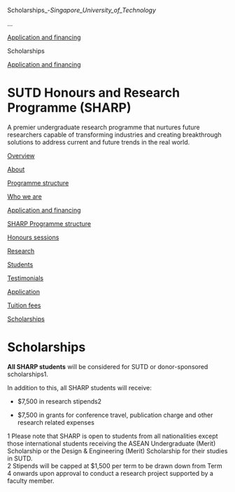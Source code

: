Scholarships_-_Singapore_University_of_Technology_



…

 [Application and financing](/education/undergraduate/special-programmes/sharp/application-and-financing) 

Scholarships

[Application and financing](https://www.sutd.edu.sg/education/undergraduate/special-programmes/sharp/application-and-financing)

SUTD Honours and Research Programme (SHARP)
===========================================

A premier undergraduate research programme that nurtures future researchers capable of transforming industries and creating breakthrough solutions to address current and future trends in the real world.

[Overview](/education/undergraduate/special-programmes/sharp/overview/#tabs)

[About](/education/undergraduate/special-programmes/sharp/about/#tabs)

[Programme structure](/education/undergraduate/special-programmes/sharp/programme-structure/#tabs)

[Who we are](/education/undergraduate/special-programmes/sharp/who-we-are/#tabs)

[Application and financing](/education/undergraduate/special-programmes/sharp/application-and-financing/#tabs)

[SHARP Programme structure](/education/undergraduate/special-programmes/sharp/programme-structure/sharp-programme-structure/#tabs)

[Honours sessions](/education/undergraduate/special-programmes/sharp/programme-structure/honours-sessions/#tabs)

[Research](/education/undergraduate/special-programmes/sharp/programme-structure/research/#tabs)

[Students](/education/undergraduate/special-programmes/sharp/who-we-are/students/#tabs)

[Testimonials](/education/undergraduate/special-programmes/sharp/who-we-are/testimonials/#tabs)

[Application](/education/undergraduate/special-programmes/sharp/application-and-financing/application/#tabs)

[Tuition fees](/education/undergraduate/special-programmes/sharp/application-and-financing/financial/#tabs)

[Scholarships](/education/undergraduate/special-programmes/sharp/application-and-financing/scholarships/#tabs)

Scholarships
============

**All SHARP students** will be considered for SUTD or donor-sponsored scholarships1.

In addition to this, all SHARP students will receive:

* $7,500 in research stipends2

* $7,500 in grants for conference travel, publication charge and other research related expenses

1 Please note that SHARP is open to students from all nationalities except those international students receiving the ASEAN Undergraduate (Merit) Scholarship or the Design & Engineering (Merit) Scholarship for their studies in SUTD.  
2 Stipends will be capped at $1,500 per term to be drawn down from Term 4 onwards upon approval to conduct a research project supported by a faculty member.

